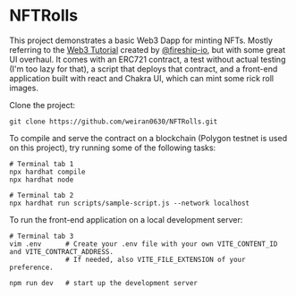 # NFTRolls

This project demonstrates a basic Web3 Dapp for minting NFTs. Mostly referring to the [Web3 Tutorial](https://github.com/fireship-io/web3-nft-dapp-tutorial) created by [@fireship-io](https://github.com/fireship-io), but with some great UI overhaul. It comes with an ERC721 contract, a test without actual testing (I'm too lazy for that), a script that deploys that contract, and a front-end application built with react and Chakra UI, which can mint some rick roll images.

Clone the project:

```shell
git clone https://github.com/weiran0630/NFTRolls.git
```

To compile and serve the contract on a blockchain (Polygon testnet is used on this project), try running some of the following tasks:

```shell
# Terminal tab 1
npx hardhat compile
npx hardhat node

# Terminal tab 2
npx hardhat run scripts/sample-script.js --network localhost
```

To run the front-end application on a local development server:

```shell
# Terminal tab 3
vim .env      # Create your .env file with your own VITE_CONTENT_ID and VITE_CONTRACT_ADDRESS.
              # If needed, also VITE_FILE_EXTENSION of your preference.

npm run dev   # start up the development server
```
